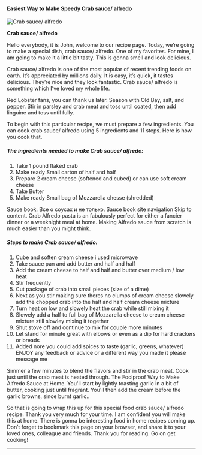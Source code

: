             

#### Easiest Way to Make Speedy Crab sauce/ alfredo

![Crab sauce/ alfredo](https://img-global.cpcdn.com/recipes/b133d0f5b61eb9c3/751x532cq70/crab-sauce-alfredo-recipe-main-photo.jpg)

**Crab sauce/ alfredo**

Hello everybody, it is John, welcome to our recipe page. Today, we’re going to make a special dish, crab sauce/ alfredo. One of my favorites. For mine, I am going to make it a little bit tasty. This is gonna smell and look delicious.

Crab sauce/ alfredo is one of the most popular of recent trending foods on earth. It’s appreciated by millions daily. It is easy, it’s quick, it tastes delicious. They’re nice and they look fantastic. Crab sauce/ alfredo is something which I’ve loved my whole life.

Red Lobster fans, you can thank us later. Season with Old Bay, salt, and pepper. Stir in parsley and crab meat and toss until coated, then add linguine and toss until fully.

To begin with this particular recipe, we must prepare a few ingredients. You can cook crab sauce/ alfredo using 5 ingredients and 11 steps. Here is how you cook that.

##### The ingredients needed to make Crab sauce/ alfredo:

1.  Take 1 pound flaked crab
2.  Make ready Small carton of half and half
3.  Prepare 2 cream cheese (softened and cubed) or can use soft cream cheese
4.  Take Butter
5.  Make ready Small bag of Mozzarella chesse (shredded)

Sauce book. Все о соусах и не только. Sauce book site navigation Skip to content. Crab Alfredo pasta is an fabulously perfect for either a fancier dinner or a weeknight meal at home. Making Alfredo sauce from scratch is much easier than you might think.

##### Steps to make Crab sauce/ alfredo:

1.  Cube and soften cream cheese i used microwave
2.  Take sauce pan and add butter and half and half
3.  Add the cream cheese to half and half and butter over medium / low heat
4.  Stir frequently
5.  Cut package of crab into small pieces (size of a dime)
6.  Next as you stir making sure theres no clumps of cream cheese slowely add the chopped crab into the half and half cream cheese mixture
7.  Turn heat on low and slowely heat the crab while still mixing it
8.  Slowely add a half to full bag of Mozzarella cheese to cream cheese mixture still slowley mixing it together
9.  Shut stove off and continue to mix for couple more minutes
10.  Let stand for minute great with elbows or even as a dip for hard crackers or breads
11.  Added nore you could add spices to taste (garlic, greens, whatever) ENJOY any feedback or advice or a different way you made it please message me

Simmer a few minutes to blend the flavors and stir in the crab meat. Cook just until the crab meat is heated through. The Foolproof Way to Make Alfredo Sauce at Home. You'll start by lightly toasting garlic in a bit of butter, cooking just until fragrant. You'll then add the cream before the garlic browns, since burnt garlic..

So that is going to wrap this up for this special food crab sauce/ alfredo recipe. Thank you very much for your time. I am confident you will make this at home. There is gonna be interesting food in home recipes coming up. Don’t forget to bookmark this page on your browser, and share it to your loved ones, colleague and friends. Thank you for reading. Go on get cooking!

* * *